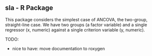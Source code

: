 ## sla - R Package

This package considers the simplest case of ANCOVA, the two-group, straight-line case. We have two groups (a factor variable) and a single regressor (x, numeric) against a single criterion variable (y, numeric).

TODO:

- nice to have: move documentation to roxygen
